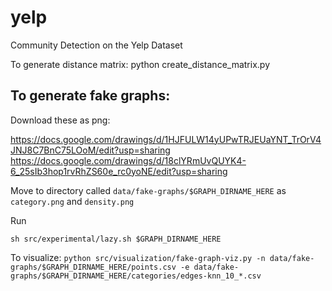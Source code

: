 # yelp
Community Detection on the Yelp Dataset

To generate distance matrix:
python create_distance_matrix.py

To generate fake graphs:
---
Download these as png:

https://docs.google.com/drawings/d/1HJFULW14yUPwTRJEUaYNT_TrOrV4JNJ8C7BnC75LOoM/edit?usp=sharing
https://docs.google.com/drawings/d/18clYRmUvQUYK4-6_25sIb3hop1rvRhZS60e_rc0yoNE/edit?usp=sharing

Move to directory called `data/fake-graphs/$GRAPH_DIRNAME_HERE` as `category.png` and `density.png`

Run
```
sh src/experimental/lazy.sh $GRAPH_DIRNAME_HERE
```

To visualize:
`python src/visualization/fake-graph-viz.py -n data/fake-graphs/$GRAPH_DIRNAME_HERE/points.csv -e data/fake-graphs/$GRAPH_DIRNAME_HERE/categories/edges-knn_10_*.csv`
